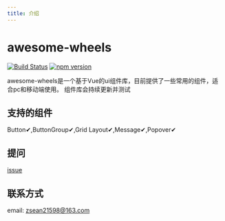 ```yaml
---
title: 介绍
---
```


# awesome-wheels

[![Build Status](https://www.travis-ci.org/zhouhuan327/awesome-wheels.svg?branch=master)](https://www.travis-ci.org/zhouhuan327/awesome-wheels)
[![npm version](https://badge.fury.io/js/awesome-wheels.svg)](https://badge.fury.io/js/awesome-wheels)

awesome-wheels是一个基于Vue的ui组件库，目前提供了一些常用的组件，适合pc和移动端使用。
组件库会持续更新并测试

## 支持的组件
 Button✔,ButtonGroup✔,Grid Layout✔,Message✔,Popover✔
 
## 提问
 [issue](https://github.com/zhouhuan327/awesome-wheels/issues)
 
## 联系方式
 email: zsean21598@163.com